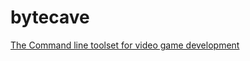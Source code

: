 # bytecave

[The Command line toolset for video game development](https://github.com/itzjac/bytecave/tree/main/commands)
